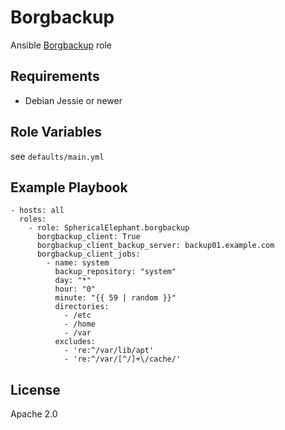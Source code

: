 Borgbackup
==========

Ansible [Borgbackup](https://borgbackup.readthedocs.io/en/stable/) role

Requirements
------------

* Debian Jessie or newer

Role Variables
--------------

see `defaults/main.yml`

Example Playbook
----------------

    - hosts: all
      roles:
        - role: SphericalElephant.borgbackup
          borgbackup_client: True
          borgbackup_client_backup_server: backup01.example.com
          borgbackup_client_jobs:
            - name: system
              backup_repository: "system"
              day: "*"
              hour: "0"
              minute: "{{ 59 | random }}"
              directories:
                - /etc
                - /home
                - /var
              excludes:
                - 're:^/var/lib/apt'
                - 're:^/var/[^/]+\/cache/'

License
-------

Apache 2.0

